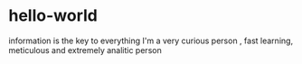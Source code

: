 # hello-world
 information is the key to everything
I'm a very curious person , fast learning, meticulous and extremely analitic person
